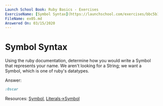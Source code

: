```yaml
---
Launch School Book: Ruby Basics - Exercises
ExerciseName: [Symbol Syntax](https://launchschool.com/exercises/bbc5b10d)
FileName: ex05.md 
Answered On: 03/15/2020
---
```


# Symbol Syntax

Using the ruby documentation, determine how you would write a Symbol that represents 
your name. We aren't looking for a String; we want a Symbol, which is one of ruby's 
datatypes.

Answer: 

```ruby
:Oscar
```
Resources:
[Symbol](https://ruby-doc.org/core-2.5.1/Symbol.html),
[Literals->Symbol](https://ruby-doc.org/core-2.5.1/doc/syntax/literals_rdoc.html#label-Symbols)

